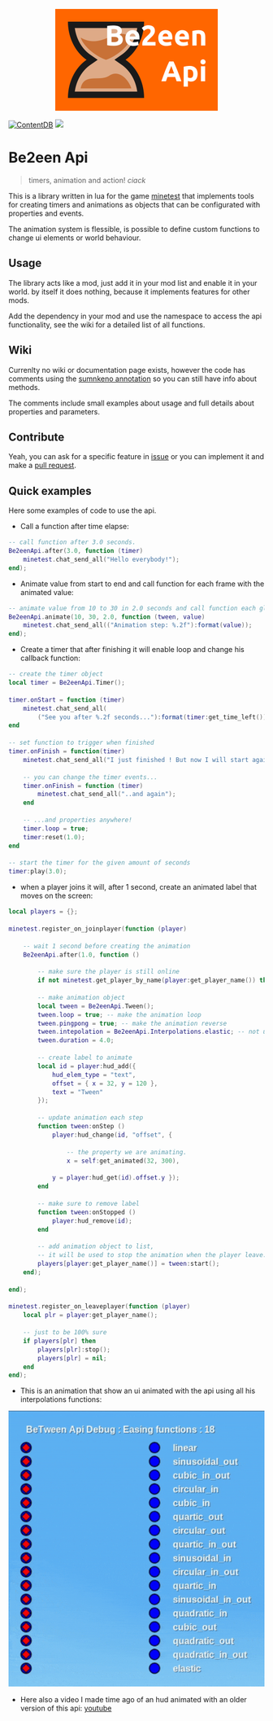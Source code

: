 
<p align=center>
	<img src="screenshot.png">
</p>

[![ContentDB](https://content.minetest.net/packages/_gianpy_/api_be2een/shields/downloads/)](https://content.minetest.net/packages/_gianpy_/api_be2een/)
![](https://img.shields.io/github/license/GianptDev/minetest-be2een-api)

# Be2een Api

> timers, animation and action! *ciack*

This is a library written in lua for the game [minetest](https://www.minetest.net/) that implements tools for creating timers and animations as objects that can be configurated with properties and events.

The animation system is flessible, is possible to define custom functions to change ui elements or world behaviour.

## Usage

The library acts like a mod, just add it in your mod list and enable it in your world. by itself it does nothing, because it implements features for other mods.

Add the dependency in your mod and use the namespace to access the api functionality, see the wiki for a detailed list of all functions.

## Wiki

Currenlty no wiki or documentation page exists, however the code has comments using the [sumnkeno annotation](https://github.com/LuaLS/lua-language-server) so you can still have info about methods.

The comments include small examples about usage and full details about properties and parameters.

## Contribute

Yeah, you can ask for a specific feature in [issue](https://github.com/GianptDev/minetest-be2een-api/issues) or you can implement it and make a [pull request](https://github.com/GianptDev/minetest-be2een-api/pulls).

## Quick examples

Here some examples of code to use the api.

* Call a function after time elapse:

```lua
-- call function after 3.0 seconds.
Be2eenApi.after(3.0, function (timer)
	minetest.chat_send_all("Hello everybody!");
end);
```

* Animate value from start to end and call function for each frame with the animated value:

```lua
-- animate value from 10 to 30 in 2.0 seconds and call function each global step with value.
Be2eenApi.animate(10, 30, 2.0, function (tween, value)
	minetest.chat_send_all(("Animation step: %.2f"):format(value));
end);
```

* Create a timer that after finishing it will enable loop and change his callback function:

```lua
-- create the timer object
local timer = Be2eenApi.Timer();

timer.onStart = function (timer)
	minetest.chat_send_all(
		("See you after %.2f seconds..."):format(timer:get_time_left()));
end

-- set function to trigger when finished
timer.onFinish = function(timer)
	minetest.chat_send_all("I just finished ! But now I will start again..");

	-- you can change the timer events...
	timer.onFinish = function (timer)
		minetest.chat_send_all("..and again");
	end

	-- ...and properties anywhere!
	timer.loop = true;
	timer:reset(1.0);
end

-- start the timer for the given amount of seconds
timer:play(3.0);
```

* when a player joins it will, after 1 second, create an animated label that moves on the screen:

```lua
local players = {};

minetest.register_on_joinplayer(function (player)

	-- wait 1 second before creating the animation
	Be2eenApi.after(1.0, function ()

		-- make sure the player is still online
		if not minetest.get_player_by_name(player:get_player_name()) then return; end

		-- make animation object
		local tween = Be2eenApi.Tween();
		tween.loop = true; -- make the animation loop
		tween.pingpong = true; -- make the animation reverse
		tween.intepolation = Be2eenApi.Interpolations.elastic; -- not using boring linear animation.
		tween.duration = 4.0;

		-- create label to animate
		local id = player:hud_add({
			hud_elem_type = "text",
			offset = { x = 32, y = 120 },
			text = "Tween"
		});

		-- update animation each step
		function tween:onStep ()
			player:hud_change(id, "offset", {

				-- the property we are animating.
				x = self:get_animated(32, 300),
			
			y = player:hud_get(id).offset.y });
		end

		-- make sure to remove label
		function tween:onStopped ()
			player:hud_remove(id);
		end

		-- add animation object to list,
		-- it will be used to stop the animation when the player leave.
		players[player:get_player_name()] = tween:start();
	end);

end);

minetest.register_on_leaveplayer(function (player)
	local plr = player:get_player_name();

	-- just to be 100% sure
	if players[plr] then
		players[plr]:stop();
		players[plr] = nil;
	end
end);
```

* This is an animation that show an ui animated with the api using all his interpolations functions:

<p align=center>
	<img src="_assets/showcase.gif">
</p>

* Here also a video I made time ago of an hud animated with an older version of this api: [youtube](https://www.youtube.com/watch?v=FzuNvx5aFR8)
